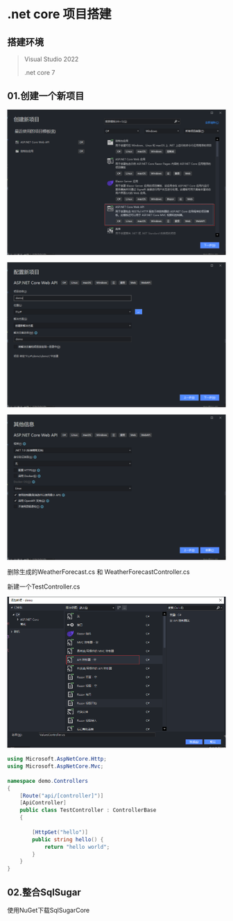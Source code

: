 # .net core 项目搭建

## 搭建环境

>Visual Studio 2022
>
>.net core 7

## 01.创建一个新项目

![image-20230920115743096](assets/image-20230920115743096.png)

![image-20230920115820967](assets/image-20230920115820967.png)

![image-20230920115840270](assets/image-20230920115840270.png)

删除生成的WeatherForecast.cs 和 WeatherForecastController.cs

新建一个TestController.cs

![image-20230920120917482](assets/image-20230920120917482.png)

```c#
using Microsoft.AspNetCore.Http;
using Microsoft.AspNetCore.Mvc;

namespace demo.Controllers
{
    [Route("api/[controller]")]
    [ApiController]
    public class TestController : ControllerBase
    {

        [HttpGet("hello")]
        public string hello() { 
            return "hello world";
        }
    }
}

```



## 02.整合SqlSugar

使用NuGet下载SqlSugarCore

